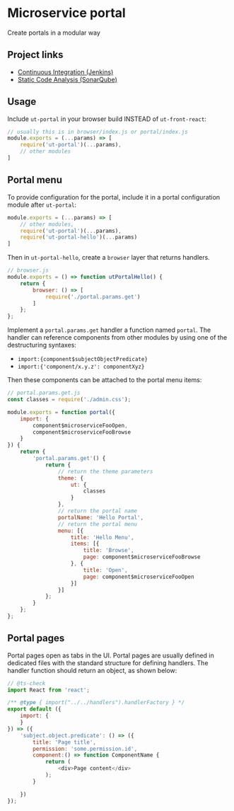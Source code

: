 # Microservice portal

Create portals in a modular way

## Project links

- [Continuous Integration (Jenkins)](https://jenkins.softwaregroup.com/view/master/job/ut/job/ut-portal/)
- [Static Code Analysis (SonarQube)](https://sonar.softwaregroup.com/dashboard?id=ut-portal%3Aorigin%2Fmaster)

## Usage

Include `ut-portal` in your browser build INSTEAD of `ut-front-react`:

```js
// usually this is in browser/index.js or portal/index.js
module.exports = (...params) => [
    require('ut-portal')(...params),
    // other modules
]
```

## Portal menu

To provide configuration for the portal, include it in
a portal configuration module after `ut-portal`:

```js
module.exports = (...params) => [
    // other modules,
    require('ut-portal')(...params),
    require('ut-portal-hello')(...params)
]
```

Then in `ut-portal-hello`, create a `browser` layer that returns handlers.

```js
// browser.js
module.exports = () => function utPortalHello() {
    return {
        browser: () => [
            require('./portal.params.get')
        ]
    };
};
```

Implement a `portal.params.get` handler a function named `portal`.
The handler can reference components from other modules by using
one of the destructuring syntaxes:

- `import:{component$subjectObjectPredicate}`
- `import:{'component/x.y.z': componentXyz}`

Then these components can be attached to the portal menu items:

```js
// portal.params.get.js
const classes = require('./admin.css');

module.exports = function portal({
    import: {
        component$microserviceFooOpen,
        component$microserviceFooBrowse
    }
}) {
    return {
        'portal.params.get'() {
            return {
                // return the theme parameters
                theme: {
                    ut: {
                        classes
                    }
                },
                // return the portal name
                portalName: 'Hello Portal',
                // return the portal menu
                menu: [{
                    title: 'Hello Menu',
                    items: [{
                        title: 'Browse',
                        page: component$microserviceFooBrowse
                    }, {
                        title: 'Open',
                        page: component$microserviceFooOpen
                    }]
                }]
            };
        }
    };
};
```

## Portal pages

Portal pages open as tabs in the UI. Portal pages are usually defined
in dedicated files with the standard structure for defining handlers.
The handler function should return an object, as shown below:

```js
// @ts-check
import React from 'react';

/** @type { import("../../handlers").handlerFactory } */
export default ({
    import: {
    }
}) => ({
    'subject.object.predicate': () => ({
        title: 'Page title',
        permission: 'some.permission.id',
        component:() => function ComponentName {
            return (
                <div>Page content</div>
            );
        }

    })
});
```
